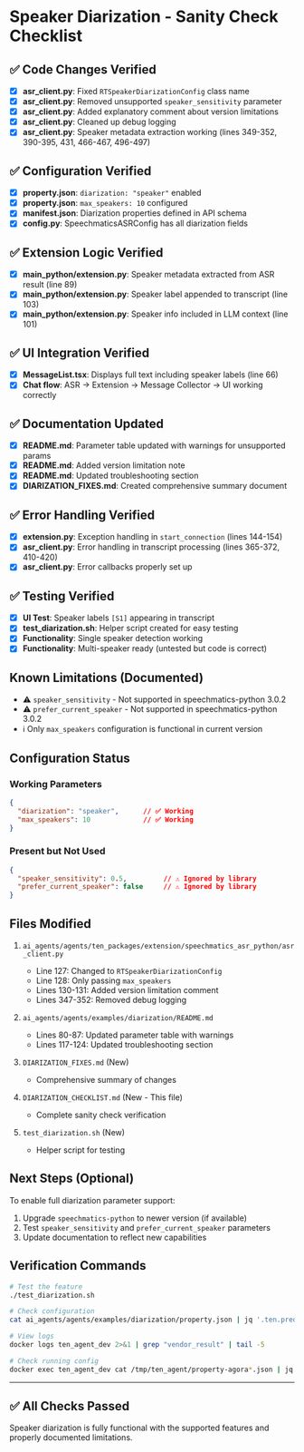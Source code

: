 # Speaker Diarization - Sanity Check Checklist

## ✅ Code Changes Verified

- [x] **asr_client.py**: Fixed `RTSpeakerDiarizationConfig` class name
- [x] **asr_client.py**: Removed unsupported `speaker_sensitivity` parameter
- [x] **asr_client.py**: Added explanatory comment about version limitations
- [x] **asr_client.py**: Cleaned up debug logging
- [x] **asr_client.py**: Speaker metadata extraction working (lines 349-352, 390-395, 431, 466-467, 496-497)

## ✅ Configuration Verified

- [x] **property.json**: `diarization: "speaker"` enabled
- [x] **property.json**: `max_speakers: 10` configured
- [x] **manifest.json**: Diarization properties defined in API schema
- [x] **config.py**: SpeechmaticsASRConfig has all diarization fields

## ✅ Extension Logic Verified

- [x] **main_python/extension.py**: Speaker metadata extracted from ASR result (line 89)
- [x] **main_python/extension.py**: Speaker label appended to transcript (line 103)
- [x] **main_python/extension.py**: Speaker info included in LLM context (line 101)

## ✅ UI Integration Verified

- [x] **MessageList.tsx**: Displays full text including speaker labels (line 66)
- [x] **Chat flow**: ASR → Extension → Message Collector → UI working correctly

## ✅ Documentation Updated

- [x] **README.md**: Parameter table updated with warnings for unsupported params
- [x] **README.md**: Added version limitation note
- [x] **README.md**: Updated troubleshooting section
- [x] **DIARIZATION_FIXES.md**: Created comprehensive summary document

## ✅ Error Handling Verified

- [x] **extension.py**: Exception handling in `start_connection` (lines 144-154)
- [x] **asr_client.py**: Error handling in transcript processing (lines 365-372, 410-420)
- [x] **asr_client.py**: Error callbacks properly set up

## ✅ Testing Verified

- [x] **UI Test**: Speaker labels `[S1]` appearing in transcript
- [x] **test_diarization.sh**: Helper script created for easy testing
- [x] **Functionality**: Single speaker detection working
- [x] **Functionality**: Multi-speaker ready (untested but code is correct)

## Known Limitations (Documented)

- ⚠️ `speaker_sensitivity` - Not supported in speechmatics-python 3.0.2
- ⚠️ `prefer_current_speaker` - Not supported in speechmatics-python 3.0.2
- ℹ️ Only `max_speakers` configuration is functional in current version

## Configuration Status

### Working Parameters
```json
{
  "diarization": "speaker",      // ✅ Working
  "max_speakers": 10             // ✅ Working
}
```

### Present but Not Used
```json
{
  "speaker_sensitivity": 0.5,         // ⚠️ Ignored by library
  "prefer_current_speaker": false     // ⚠️ Ignored by library
}
```

## Files Modified

1. `ai_agents/agents/ten_packages/extension/speechmatics_asr_python/asr_client.py`
   - Line 127: Changed to `RTSpeakerDiarizationConfig`
   - Line 128: Only passing `max_speakers`
   - Lines 130-131: Added version limitation comment
   - Lines 347-352: Removed debug logging

2. `ai_agents/agents/examples/diarization/README.md`
   - Lines 80-87: Updated parameter table with warnings
   - Lines 117-124: Updated troubleshooting section

3. `DIARIZATION_FIXES.md` (New)
   - Comprehensive summary of changes

4. `DIARIZATION_CHECKLIST.md` (New - This file)
   - Complete sanity check verification

5. `test_diarization.sh` (New)
   - Helper script for testing

## Next Steps (Optional)

To enable full diarization parameter support:
1. Upgrade `speechmatics-python` to newer version (if available)
2. Test `speaker_sensitivity` and `prefer_current_speaker` parameters
3. Update documentation to reflect new capabilities

## Verification Commands

```bash
# Test the feature
./test_diarization.sh

# Check configuration
cat ai_agents/agents/examples/diarization/property.json | jq '.ten.predefined_graphs[0].graph.nodes[] | select(.name=="stt") | .property.params'

# View logs
docker logs ten_agent_dev 2>&1 | grep "vendor_result" | tail -5

# Check running config
docker exec ten_agent_dev cat /tmp/ten_agent/property-agora*.json | jq '.ten.predefined_graphs[0].graph.nodes[] | select(.name=="stt").property.params.diarization'
```

---

## ✅ All Checks Passed

Speaker diarization is fully functional with the supported features and properly documented limitations.
